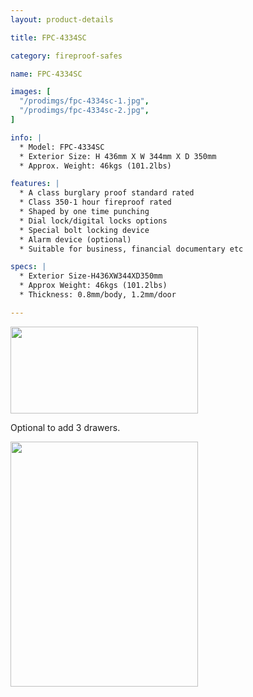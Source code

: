 ```yaml
---
layout: product-details

title: FPC-4334SC

category: fireproof-safes

name: FPC-4334SC

images: [
  "/prodimgs/fpc-4334sc-1.jpg",
  "/prodimgs/fpc-4334sc-2.jpg",
]

info: |
  * Model: FPC-4334SC
  * Exterior Size: H 436mm X W 344mm X D 350mm
  * Approx. Weight: 46kgs (101.2lbs)

features: |
  * A class burglary proof standard rated
  * Class 350-1 hour fireproof rated
  * Shaped by one time punching
  * Dial lock/digital locks options
  * Special bolt locking device
  * Alarm device (optional)
  * Suitable for business, financial documentary etc

specs: |
  * Exterior Size-H436XW344XD350mm
  * Approx Weight: 46kgs (101.2lbs)
  * Thickness: 0.8mm/body, 1.2mm/door

---
```


<img alt="" src="{IMAGE_CDN}/fpc-4334sc-3.jpg" style="width: 300px; height: 139px;" />

Optional to add 3 drawers.

<img alt="" src="{IMAGE_CDN}/fpc-4334sc-4.jpg" style="width: 300px; height: 392px;" />

